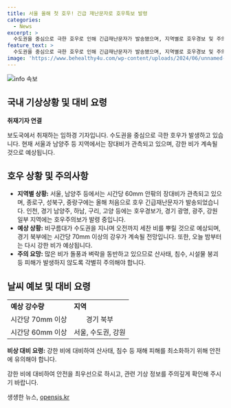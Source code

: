 ```yaml
---
title: 서울 올해 첫 호우! 긴급 재난문자로 호우특보 발령
categories:
  - News
excerpt: >
  수도권을 중심으로 극한 호우로 인해 긴급재난문자가 발송됐으며, 지역별로 호우경보 및 주의보가 발령 중입니다. 시간당 100mm를 넘는 기록적인 폭우가 파주를 비롯한 여러 지역에서 관측되었고, 이에 따라 산사태, 침수, 시설물 붕괴 등 피해에 대해 각별한 주의가 요구됩니다. 오늘밤부터 내일까지 강한 비가 이어지며, 수도권 및 강원 지역에서 60mm 이상의 강우가 예상되고 있습니다.
feature_text: >
  수도권을 중심으로 극한 호우로 인해 긴급재난문자가 발송됐으며, 지역별로 호우경보 및 주의보가 발령 중입니다. 시간당 100mm를 넘는 기록적인 폭우가 파주를 비롯한 여러 지역에서 관측되었고, 이에 따라 산사태, 침수, 시설물 붕괴 등 피해에 대해 각별한 주의가 요구됩니다. 오늘밤부터 내일까지 강한 비가 이어지며, 수도권 및 강원 지역에서 60mm 이상의 강우가 예상되고 있습니다.
image: 'https://www.behealthy4u.com/wp-content/uploads/2024/06/unnamed-file.png'
---
```


<p><img src="https://www.behealthy4u.com/wp-content/uploads/2024/06/unnamed-file.png" alt="info 속보" /></p>

<h2>국내 기상상황 및 대비 요령</h2>

<p data-ke-size="size16"><b>취재기자 연결</b></p>

<p>보도국에서 취재하는 임하경 기자입니다. 수도권을 중심으로 극한 호우가 발생하고 있습니다. 현재 서울과 남양주 등 지역에서는 장대비가 관측되고 있으며, 강한 비가 계속될 것으로 예상됩니다.</p>

<h2 data-ke-size="size26">호우 상황 및 주의사항</h2>

<ul>
  <li><b>지역별 상황:</b> 서울, 남양주 등에서는 시간당 60mm 안팎의 장대비가 관측되고 있으며, 종로구, 성북구, 중랑구에는 올해 처음으로 호우 긴급재난문자가 발송되었습니다. 인천, 경기 남양주, 하남, 구리, 고양 등에는 호우경보가, 경기 광명, 광주, 강원 일부 지역에는 호우주의보가 발령 중입니다.</li>
  <li><b>예상 상황:</b> 비구름대가 수도권을 지나며 오전까지 세찬 비를 뿌릴 것으로 예상되며, 경기 북부에는 시간당 70mm 이상의 강우가 계속될 전망입니다. 또한, 오늘 밤부터는 다시 강한 비가 예상됩니다.</li>
  <li><b>주의 요망:</b> 많은 비가 돌풍과 벼락을 동반하고 있으므로 산사태, 침수, 시설물 붕괴 등 피해가 발생하지 않도록 각별히 주의해야 합니다.</li>
</ul>

<h2 data-ke-size="size26">날씨 예보 및 대비 요령</h2>

<table>
  <tr>
    <td><b>예상 강수량</b></td>
    <td><b>지역</b></td>
  </tr>
  <tr>
    <td style="text-align: center; height: 17px;">시간당 70mm 이상</td>
    <td style="text-align: center; height: 17px;">경기 북부</td>
  </tr>
  <tr>
    <td style="text-align: center; height: 17px;">시간당 60mm 이상</td>
    <td style="text-align: center; height: 17px;">서울, 수도권, 강원</td>
  </tr>
</table>

<p data-ke-size="size16"><b>비상 대비 요령:</b> 강한 비에 대비하여 산사태, 침수 등 재해 피해를 최소화하기 위해 안전에 유의해야 합니다.</p>

<p>강한 비에 대비하여 안전을 최우선으로 하시고, 관련 기상 정보를 주의깊게 확인해 주시기 바랍니다.</p>
생생한 뉴스, <a href="https://opensis.kr" rel="dofollow">opensis.kr</a>



